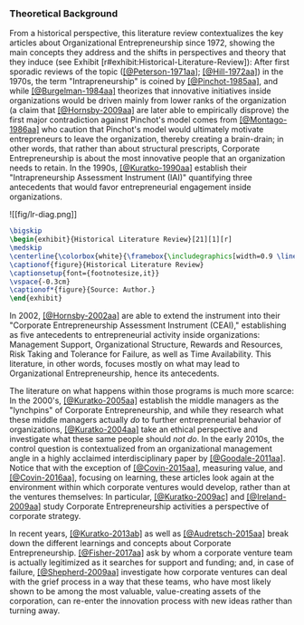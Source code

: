 ### Theoretical Background

From a historical perspective, this literature review contextualizes the key articles about Organizational Entrepreneurship since 1972, showing the main concepts they address and the shifts in perspectives and theory that they induce (see Exhibit [r#exhibit:Historical-Literature-Review]): After first sporadic reviews of the topic ([[@Peterson-1971aa]](c); [[@Hill-1972aa]](c)) in the 1970s, the term "Intrapreneurship" is coined by [[@Pinchot-1985aa]](t), and while [[@Burgelman-1984aa]](t) theorizes that innovative initiatives inside organizations would be driven mainly from lower ranks of the organization (a claim that [[@Hornsby-2009aa]](t) are later able to empirically disprove) the first major contradiction against Pinchot's model comes from [[@Montago-1986aa]](t) who caution that Pinchot's model would ultimately motivate entrepreneurs to leave the organization, thereby creating a brain-drain; in other words, that rather than about structural prescripts, Corporate Entrepreneurship is about the most innovative people that an organization needs to retain. In the 1990s, [[@Kuratko-1990aa]](t) establish their "Intrapreneurship Assessment Instrument (IAI)" quantifying three antecedents that would favor entrepreneurial engagement inside organizations.


![[fig/lr-diag.png]]


```latex
\bigskip 
\begin{exhibit}{Historical Literature Review}[21][1][r]
\medskip
\centerline{\colorbox{white}{\framebox{\includegraphics[width=0.9 \linewidth]{fig/lr-diag.pdf}}}}
\captionof{figure}{Historical Literature Review}
\captionsetup{font={footnotesize,it}}
\vspace{-0.3cm}
\captionof*{figure}{Source: Author.}
\end{exhibit}
```

In 2002, [[@Hornsby-2002aa]](t) are able to extend the instrument into their "Corporate Entrepreneurship Assessment Instrument (CEAI)," establishing as five antecedents to entrepreneurial activity inside organizations: Management Support, Organizational Structure, Rewards and Resources, Risk Taking and Tolerance for Failure, as well as Time Availability. This literature, in other words, focuses mostly on what may lead to Organizational Entrepreneurship, hence its antecedents.

The literature on what happens within those programs is much more scarce: In the 2000's, [[@Kuratko-2005aa]](t) establish the middle managers as the "lynchpins" of Corporate Entrepreneurship, and while they research what these middle managers actually *do* to further entrepreneurial behavior of organizations, [[@Kuratko-2004aa]](t) take an ethical perspective and investigate what these same people should *not do*. In the early 2010s, the control question is contextualized from an organizational management angle in a highly acclaimed interdisciplinary paper by [[@Goodale-2011aa]](t). Notice that with the exception of [[@Covin-2015aa]](t), measuring value, and [[@Covin-2016aa]](t), focusing on learning, these articles look again at the environment within which corporate ventures would develop, rather than at the ventures themselves: In particular, [[@Kuratko-2009ac]](t) and [[@Ireland-2009aa]](t) study Corporate Entrepreneurship activities a perspective of corporate strategy.

In recent years, [[@Kuratko-2013ab]](t) as well as 
[[@Audretsch-2015aa]](t) break down the different learnings and concepts about Corporate Entrepreneurship. [[@Fisher-2017aa]](t) ask by whom a corporate venture team is actually legitimized as it searches for support and funding; and, in case of failure, 
[[@Shepherd-2009aa]](t) investigate how corporate ventures can deal with the grief process in a way that these teams, who have most likely shown to be among the most valuable, value-creating assets of the corporation, can re-enter the innovation process with new ideas rather than turning away.
